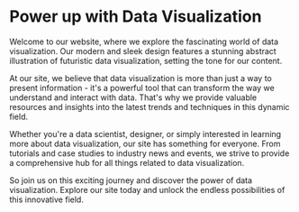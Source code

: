 <!--font:Poppins-->

# Power up with Data Visualization

Welcome to our website, where we explore the fascinating world of data visualization. Our modern and sleek design features a stunning abstract illustration of futuristic data visualization, setting the tone for our content.

At our site, we believe that data visualization is more than just a way to present information - it's a powerful tool that can transform the way we understand and interact with data. That's why we provide valuable resources and insights into the latest trends and techniques in this dynamic field.

Whether you're a data scientist, designer, or simply interested in learning more about data visualization, our site has something for everyone. From tutorials and case studies to industry news and events, we strive to provide a comprehensive hub for all things related to data visualization.

So join us on this exciting journey and discover the power of data visualization. Explore our site today and unlock the endless possibilities of this innovative field.

<!--

Write me markdown content of website with wallpaper:

"A wallpaper featuring an abstract illustration of a futuristic data visualization, with sleek and modern graphics and a minimalist color scheme."

The header of the page should not be copy of the text but rather a real content of the website which is using this wallpaper.


---


# Futuristic Data Visualization Wallpaper

Welcome to our website featuring a stunning wallpaper that showcases an abstract illustration of a futuristic data visualization. This wallpaper is perfect for those who appreciate sleek and modern graphics, as well as a minimalist color scheme.

The design of this wallpaper is both unique and eye-catching, making it the perfect addition to any device or computer screen. Whether you're looking to add some style to your desktop or simply want to admire the beauty of this futuristic data visualization, this wallpaper is sure to impress.

So why wait? Download this amazing wallpaper today and experience the beauty of futuristic data visualization right on your own device!


---


Heading should not include word "wallpaper". The website should not be about the wallpaper itself, wallpaper is just a related background, rewrite whole content.


---


# Discover the Future of Data Visualization

Our website offers a sleek and modern design featuring an abstract illustration of futuristic data visualization. The minimalist color scheme and graphics create an eye-catching background that enhances the overall aesthetic of our site.

We believe that data visualization is the future, and we want to share our passion for this innovative field with you. Our website provides valuable resources and insights into the latest trends and techniques in data visualization.

Whether you're a data scientist, designer, or simply interested in exploring the possibilities of data visualization, our site has something for everyone. From tutorials and case studies to industry news and events, we strive to provide a comprehensive hub for all things related to data visualization.

So why not join us on this exciting journey into the future of data visualization? Explore our site and discover the endless possibilities of this dynamic field.


---


Heading is too long, rewrite whole content.


---


# Explore the Future of Data Visualization

Our website is dedicated to exploring the exciting world of data visualization. Our sleek and modern design features a stunning abstract illustration of futuristic data visualization, creating an eye-catching background that sets the tone for our content.

We believe that data visualization is more than just a tool for presenting information - it's a dynamic and innovative field that is constantly evolving. Our site is designed to provide valuable resources and insights into the latest trends and techniques in data visualization.

Whether you're a data scientist, designer, or simply interested in learning more about this fascinating field, our site has something for everyone. From in-depth tutorials and case studies to industry news and events, we strive to provide a comprehensive hub for all things related to data visualization.

So why not join us on this exciting journey into the future of data visualization? Explore our site and discover the endless possibilities of this dynamic field.


---


Heading is too long, rewrite whole content.


---


# Discover the Power of Data Visualization

Welcome to our website, where we explore the fascinating world of data visualization. Our modern and sleek design features a stunning abstract illustration of futuristic data visualization, setting the tone for our content.

At our site, we believe that data visualization is more than just a way to present information - it's a powerful tool that can transform the way we understand and interact with data. That's why we provide valuable resources and insights into the latest trends and techniques in this dynamic field.

Whether you're a data scientist, designer, or simply interested in learning more about data visualization, our site has something for everyone. From tutorials and case studies to industry news and events, we strive to provide a comprehensive hub for all things related to data visualization.

So join us on this exciting journey and discover the power of data visualization. Explore our site today and unlock the endless possibilities of this innovative field.


---


Write me a Google font which is best fitting for the website.

Pick from the list:
- Barlow Condensed
- Inter
- Alegreya
- Montserrat
- Poppins
- Roboto
- IBM Plex Sans
- Playfair Display
- Lato
- Orbitron
- Futura
- Dancing Script
- Exo 2
- Open Sans
- Raleway
- Great Vibes
- Lobster


Write just the font name nothing else.


---


Poppins

-->

